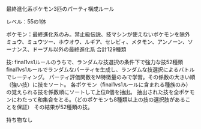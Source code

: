 最終進化系ポケモン3匹のパーティ構成ルール

レベル：55の1体

ポケモン：最終進化系のみ。禁止級伝説、技マシンが使えないポケモンを除外
ミュウ、ミュウツー、ホウオウ、ルギア、セレビィ、メタモン、アンノーン、ソーナンス、ドーブル以外の最終進化系
合計129種類

技: final1vs1ルールのうちで、ランダムな技選択の条件下で強力な技52種類
final1vs1ルールでランダムなパーティを生成し、ランダムな技選択によるバトルでレーティング。
パーティ評価関数をM特徴量のみで学習。その係数の大きい順（強い技）に技をソート。
各ポケモン（final1vs1ルールに含まれる種族のみ）の覚えられる技を係数順にソートして上位8個を抽出。
抽出された技を全ポケモンにわたって和集合をとる。（どのポケモンも8種類以上の技の選択肢があることを保証）
その結果が52種類の技。

持ち物なし
